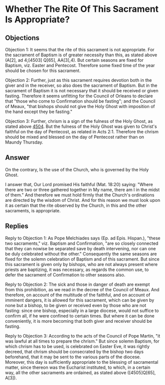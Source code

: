 # Whether The Rite Of This Sacrament Is Appropriate?

## Objections

Objection 1: It seems that the rite of this sacrament is not appropriate. For the sacrament of Baptism is of greater necessity than this, as stated above (A[2], ad 4;[4503] Q[65], AA[3],4). But certain seasons are fixed for Baptism, viz. Easter and Pentecost. Therefore some fixed time of the year should be chosen for this sacrament.

Objection 2: Further, just as this sacrament requires devotion both in the giver and in the receiver, so also does the sacrament of Baptism. But in the sacrament of Baptism it is not necessary that it should be received or given fasting. Therefore it seems unfitting for the Council of Orleans to declare that "those who come to Confirmation should be fasting"; and the Council of Meaux, "that bishops should not give the Holy Ghost with imposition of the hand except they be fasting."

Objection 3: Further, chrism is a sign of the fulness of the Holy Ghost, as stated above [4504](A[2]). But the fulness of the Holy Ghost was given to Christ's faithful on the day of Pentecost, as related in Acts 2:1. Therefore the chrism should be mixed and blessed on the day of Pentecost rather than on Maundy Thursday.

## Answer

On the contrary, Is the use of the Church, who is governed by the Holy Ghost.

I answer that, Our Lord promised His faithful (Mat. 18:20) saying: "Where there are two or three gathered together in My name, there am I in the midst of them." And therefore we must hold firmly that the Church's ordinations are directed by the wisdom of Christ. And for this reason we must look upon it as certain that the rite observed by the Church, in this and the other sacraments, is appropriate.

## Replies

Reply to Objection 1: As Pope Melchiades says (Ep. ad Epis. Hispan.), "these two sacraments," viz. Baptism and Confirmation, "are so closely connected that they can nowise be separated save by death intervening, nor can one be duly celebrated without the other." Consequently the same seasons are fixed for the solemn celebration of Baptism and of this sacrament. But since this sacrament is given only by bishops, who are not always present where priests are baptizing, it was necessary, as regards the common use, to defer the sacrament of Confirmation to other seasons also.

Reply to Objection 2: The sick and those in danger of death are exempt from this prohibition, as we read in the decree of the Council of Meaux. And therefore, on account of the multitude of the faithful, and on account of imminent dangers, it is allowed for this sacrament, which can be given by none but a bishop, to be given or received even by those who are not fasting: since one bishop, especially in a large diocese, would not suffice to confirm all, if he were confined to certain times. But where it can be done conveniently, it is more becoming that both giver and receiver should be fasting.

Reply to Objection 3: According to the acts of the Council of Pope Martin, "it was lawful at all times to prepare the chrism." But since solemn Baptism, for which chrism has to be used, is celebrated on Easter Eve, it was rightly decreed, that chrism should be consecrated by the bishop two days beforehand, that it may be sent to the various parts of the diocese. Moreover, this day is sufficiently appropriate to the blessing of sacramental matter, since thereon was the Eucharist instituted, to which, in a certain way, all the other sacraments are ordained, as stated above ([4505]Q[65], A[3]).
